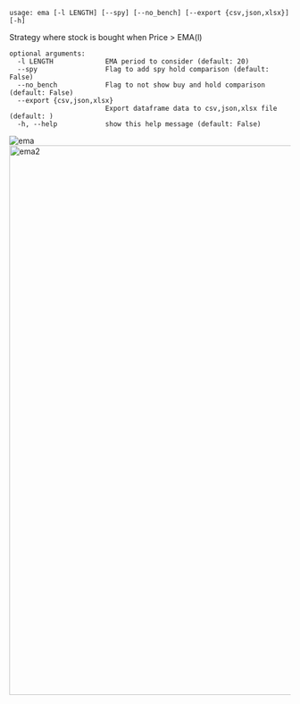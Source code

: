 ```
usage: ema [-l LENGTH] [--spy] [--no_bench] [--export {csv,json,xlsx}] [-h]
```

Strategy where stock is bought when Price > EMA(l)

```
optional arguments:
  -l LENGTH             EMA period to consider (default: 20)
  --spy                 Flag to add spy hold comparison (default: False)
  --no_bench            Flag to not show buy and hold comparison (default: False)
  --export {csv,json,xlsx}
                        Export dataframe data to csv,json,xlsx file (default: )
  -h, --help            show this help message (default: False)
```

![ema](https://user-images.githubusercontent.com/25267873/116769584-1eb37c80-aa35-11eb-898b-efa36d4a8f5c.png)
<img width="983" alt="ema2" src="https://user-images.githubusercontent.com/25267873/116769582-1d824f80-aa35-11eb-94bd-ecd4abe3b415.png">
